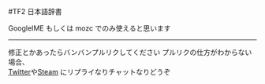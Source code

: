 #TF2 日本語辞書

GoogleIME もしくは mozc でのみ使えると思います

-------------------------

修正とかあったらバンバンプルリクしてください 
プルリクの仕方がわからない場合、  
[Twitter](http://twitter.com/aoisensi)や[Steam](http://steamcommunity.com/id/aoisensi)
にリプライなりチャットなりどうぞ

